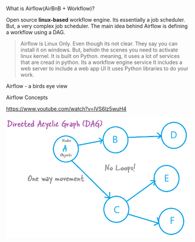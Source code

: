 What is Airflow(AirBnB + Workflow)?

Open source **linux-based** workflow engine. Its essentially a job scheduler. But, a very complex job scheduler. The main idea behind Airflow is defining a workflow using a DAG.

> Airflow is Linux Only. Even though its not clear. They say you can install it on windows. But, behidn the scenes you need to activate linux kernel.
> It is built on Python. meaning, it uses a lot of services that are cread in python.
> Its a workflow engine service
> It includes a web server to include a web app UI
> It uses Python libraries to do your work.

Airflow - a birds eye view

Airflow Concepts

https://www.youtube.com/watch?v=lVS6lz5wuH4

![](2024-08-09-21-04-12.png)